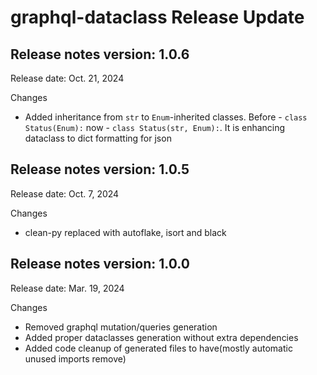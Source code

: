 # graphql-dataclass Release Update

## Release notes version: 1.0.6

Release date: Oct. 21, 2024

Changes

* Added inheritance from `str` to `Enum`-inherited classes. Before - `class Status(Enum):` now - `class Status(str, Enum):`. It is enhancing dataclass to dict formatting for json 

## Release notes version: 1.0.5

Release date: Oct. 7, 2024

Changes

* clean-py replaced with autoflake, isort and black

## Release notes version: 1.0.0

Release date: Mar. 19, 2024

Changes

* Removed graphql mutation/queries generation
* Added proper dataclasses generation without extra dependencies
* Added code cleanup of generated files to have(mostly automatic unused imports remove)